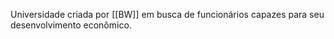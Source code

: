 Universidade criada por [[BW]]  em busca de funcionários capazes para seu desenvolvimento econômico.